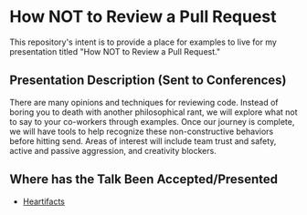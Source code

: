# How NOT to Review a Pull Request

This repository's intent is to provide a place for examples to
live for my presentation titled "How NOT to Review a Pull Request."

## Presentation Description (Sent to Conferences)

There are many opinions and techniques for reviewing code. Instead
of boring you to death with another philosophical rant, we will
explore what not to say to your co-workers through examples. Once
our journey is complete, we will have tools to help recognize these
non-constructive behaviors before hitting send. Areas of interest
will include team trust and safety, active and passive aggression,
and creativity blockers.

## Where has the Talk Been Accepted/Presented

* [Heartifacts](https://codeandsupply.co/heartifacts)
